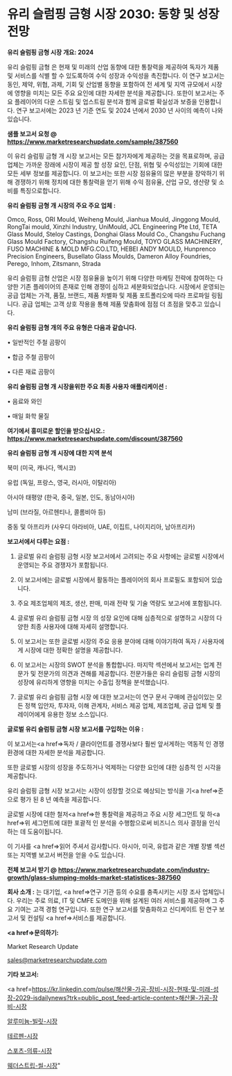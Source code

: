 # 유리 슬럼핑 금형 시장 2030: 동향 및 성장 전망

<strong>유리 슬럼핑 금형 시장 개요: 2024</strong>

유리 슬럼핑 금형 은 현재 및 미래의 산업 동향에 대한 통찰력을 제공하여 독자가 제품 및 서비스를 식별 할 수 있도록하여 수익 성장과 수익성을 촉진합니다. 이 연구 보고서는 동인, 제약, 위협, 과제, 기회 및 산업별 동향을 포함하여 전 세계 및 지역 규모에서 시장에 영향을 미치는 모든 주요 요인에 대한 자세한 분석을 제공합니다. 또한이 보고서는 주요 플레이어의 다운 스트림 및 업스트림 분석과 함께 글로벌 확실성과 보증을 인용합니다. 연구 보고서에는 2023 년 기준 연도 및 2024 년에서 2030 년 사이의 예측이 나와 있습니다.



<strong>샘플 보고서 요청 @ <a href=https://www.marketresearchupdate.com/sample/387560>https://www.marketresearchupdate.com/sample/387560</a></strong>

이 유리 슬럼핑 금형 개 시장 보고서는 모든 참가자에게 제공하는 것을 목표로하며, 공급 업체는 가까운 장래에 시장이 제공 할 성장 요인, 단점, 위협 및 수익성있는 기회에 대한 모든 세부 정보를 제공합니다. 이 보고서는 또한 시장 점유율의 많은 부분을 장악하기 위해 경쟁하기 위해 정치에 대한 통찰력을 얻기 위해 수익 점유율, 산업 규모, 생산량 및 소비를 특징으로합니다.



<strong>유리 슬럼핑 금형 개 시장의 주요 주요 업체 :</strong>

Omco, Ross, ORI Mould, Weiheng Mould, Jianhua Mould, Jinggong Mould, RongTai mould, Xinzhi Industry, UniMould, JCL Engineering Pte Ltd, TETA Glass Mould, Steloy Castings, Donghai Glass Mould Co., Changshu Fuchang Glass Mould Factory, Changshu Ruifeng Mould, TOYO GLASS MACHINERY, FUSO MACHINE & MOLD MFG.CO.LTD, HEBEI ANDY MOULD, Hunprenco Precision Engineers, Busellato Glass Moulds, Dameron Alloy Foundries, Perego, Inhom, Zitsmann, Strada

유리 슬럼핑 금형 산업은 시장 점유율을 높이기 위해 다양한 마케팅 전략에 참여하는 다양한 기존 플레이어의 존재로 인해 경쟁이 심하고 세분화되었습니다. 시장에서 운영되는 공급 업체는 가격, 품질, 브랜드, 제품 차별화 및 제품 포트폴리오에 따라 프로파일 링됩니다. 공급 업체는 고객 상호 작용을 통해 제품 맞춤화에 점점 더 초점을 맞추고 있습니다.



<strong>유리 슬럼핑 금형 개의 주요 유형은 다음과 같습니다.</strong>

• 일반적인 주철 곰팡이

• 합금 주철 곰팡이

• 다른 재료 곰팡이



<strong>유리 슬럼핑 금형 개 시장을위한 주요 최종 사용자 애플리케이션 :</strong>

• 음료와 와인

• 매일 화학 물질



<strong>여기에서 흥미로운 할인을 받으십시오.: <a href=https://www.marketresearchupdate.com/discount/387560>https://www.marketresearchupdate.com/discount/387560</a></strong>



<strong>유리 슬럼핑 금형 개 시장에 대한 지역 분석</strong>

북미 (미국, 캐나다, 멕시코)

유럽 (독일, 프랑스, 영국, 러시아, 이탈리아)

아시아 태평양 (한국, 중국, 일본, 인도, 동남아시아)

남미 (브라질, 아르헨티나, 콜롬비아 등)

중동 및 아프리카 (사우디 아라비아, UAE, 이집트, 나이지리아, 남아프리카)



<strong>보고서에서 다루는 요점 :</strong>

1. 글로벌 유리 슬럼핑 금형 시장 보고서에서 고려되는 주요 사항에는 글로벌 시장에서 운영되는 주요 경쟁자가 포함됩니다.

2. 이 보고서에는 글로벌 시장에서 활동하는 플레이어의 회사 프로필도 포함되어 있습니다.

3. 주요 제조업체의 제조, 생산, 판매, 미래 전략 및 기술 역량도 보고서에 포함됩니다.

4. 글로벌 유리 슬럼핑 금형 시장 의 성장 요인에 대해 심층적으로 설명하고 시장의 다양한 최종 사용자에 대해 자세히 설명합니다.

5. 이 보고서는 또한 글로벌 시장의 주요 응용 분야에 대해 이야기하여 독자 / 사용자에게 시장에 대한 정확한 설명을 제공합니다.

6. 이 보고서는 시장의 SWOT 분석을 통합합니다. 마지막 섹션에서 보고서는 업계 전문가 및 전문가의 의견과 견해를 제공합니다. 전문가들은 유리 슬럼핑 금형 시장의 성장에 유리하게 영향을 미치는 수출입 정책을 분석했습니다.

7. 글로벌 유리 슬럼핑 금형 시장 에 대한 보고서는이 연구 문서 구매에 관심이있는 모든 정책 입안자, 투자자, 이해 관계자, 서비스 제공 업체, 제조업체, 공급 업체 및 플레이어에게 유용한 정보 소스입니다.



<strong>글로벌 유리 슬럼핑 금형 시장 보고서를 구입하는 이유 :</strong>

이 보고서는<a href=>독자 / 클</a>라이언트를 경쟁사보다 훨씬 앞서게하는 역동적 인 경쟁 환경에 대한 자세한 분석을 제공합니다.

또한 글로벌 시장의 성장을 주도하거나 억제하는 다양한 요인에 대한 심층적 인 시각을 제공합니다.

유리 슬럼핑 금형 시장 보고서는 시장이 성장할 것으로 예상되는 방식을 기<a href=>준으로</a> 평가 된 8 년 예측을 제공합니다.

글로벌 시장에 대한 철저<a href=>한 통찰력</a>을 제공하고 주요 시장 세그먼트 및 하<a href=>위 세그</a>먼트에 대한 포괄적 인 분석을 수행함으로써 비즈니스 의사 결정을 인식하는 데 도움이됩니다.

이 기사를 <a href=>읽어 주</a>셔서 감사합니다. 아시아, 미국, 유럽과 같은 개별 장별 섹션 또는 지역별 보고서 버전을 얻을 수도 있습니다.



<strong>전체 보고서 받기 @ <a href=https://www.marketresearchupdate.com/industry-growth/glass-slumping-molds-market-statistices-387560>https://www.marketresearchupdate.com/industry-growth/glass-slumping-molds-market-statistices-387560</a></strong>



<strong>회사 소개 :</strong>
는 대기업, <a href=>연구 기</a>관 등의 수요를 충족시키는 시장 조사 업체입니다. 우리는 주로 의료, IT 및 CMFE 도메인을 위해 설계된 여러 서비스를 제공하며 그 주요 기여는 고객 경험 연구입니다. 또한 연구 보고서를 맞춤화하고 신디케이트 된 연구 보고서 및 컨설팅 <a href=>서비</a>스를 제공합니다.



<strong><a href=>문의하기:</a></strong>

Market Research Update

sales@marketresearchupdate.com



<strong>기타 보고서:</strong>

<a href=https://kr.linkedin.com/pulse/해산물-가공-장비-시장-현재-및-미래-성장-2029-isdailynews?trk=public_post_feed-article-content>해산물-가공-장비-시장</a>

<a href=https://www.linkedin.com/pulse/알루미늄-빌릿-시장-동향-및-성장-전망-consumer-connection-compendium-ana/>알루미늄-빌릿-시장</a>

<a href=https://www.linkedin.com/pulse/테르펜-시장-현재-및-미래-성장-2029-isdailynews-dtfqc/>테르펜-시장</a>

<a href=https://www.linkedin.com/pulse/스포츠-의류-시장-동향-및-성장-전망-analytics-alchemy-360-analysis-yyy4f/>스포츠-의류-시장</a>

<a href=https://www.linkedin.com/pulse/웨더스트립-씰-시장-동향-및-성장-전망-consumer-connection-chronicles-24--wvbyc/>웨더스트립-씰-시장</a>"
